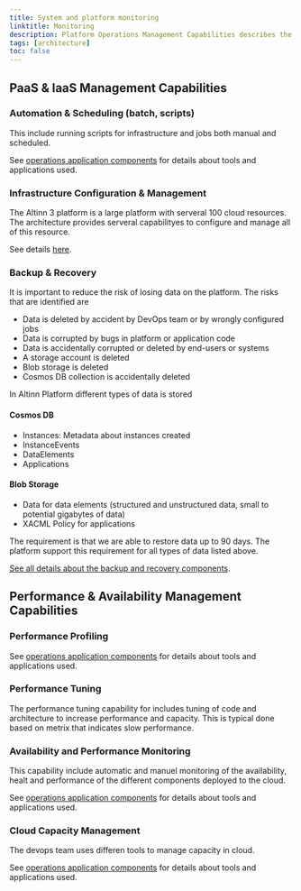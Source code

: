 ```yaml
---
title: System and platform monitoring
linktitle: Monitoring
description: Platform Operations Management Capabilities describes the capabilities needed to operate the platform. 
tags: [architecture]
toc: false
---
```


## PaaS & IaaS Management Capabilities

### Automation & Scheduling (batch, scripts)

This include running scripts for infrastructure and jobs both manual and scheduled.

See [operations application components](../../../components/application/nonsolutionspecific/operations/) for details about tools and applications used. 

### Infrastructure Configuration & Management

The Altinn 3 platform is a large platform with serveral 100 cloud resources. The architecture provides
serveral capabilityes to configure and manage all of this resource.

See details [here](infrastructuremgmt).

### Backup & Recovery

It is important to reduce the risk of losing data on the platform. The risks that are identified are

- Data is deleted by accident by DevOps team or by wrongly configured jobs
- Data is corrupted by bugs in platform or application code
- Data is accidentally corrupted or deleted by end-users or systems
- A storage account is deleted
- Blob storage is deleted
- Cosmos DB collection is accidentally deleted

In Altinn Platform different types of data is stored

#### Cosmos DB

- Instances: Metadata about instances created
- InstanceEvents
- DataElements
- Applications


#### Blob Storage

- Data for data elements (structured and unstructured data, small to potential gigabytes of data)
- XACML Policy for applications

The requirement is that we are able to restore data up to 90 days. 
The platform support this requirement for all types of data listed above. 

[See all details about the backup and recovery components](../../../components/application/nonsolutionspecific/operations/backupandrecovery/).


## Performance & Availability Management Capabilities

### Performance Profiling

See [operations application components](../../../components/application/nonsolutionspecific/operations/) for details about tools and applications used. 

### Performance Tuning
The performance tuning capability for includes tuning of code and architecture to increase performance and capacity.
This is typical done based on metrix that indicates slow performance.

### Availability and Performance Monitoring
This capability include automatic and manuel monitoring of the availability, healt and performance of the different components deployed to the cloud. 

See [operations application components](../../../components/application/nonsolutionspecific/operations/) for details about tools and applications used. 

### Cloud Capacity Management
The devops team uses differen tools to manage capacity in cloud.

See [operations application components](../../../components/application/nonsolutionspecific/operations/) for details about tools and applications used.
